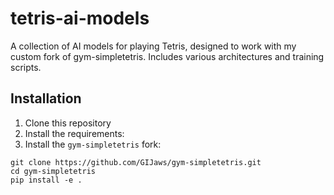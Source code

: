 # tetris-ai-models

A collection of AI models for playing Tetris, designed to work with my custom fork of gym-simpletetris. Includes various architectures and training scripts.

## Installation

1. Clone this repository
2. Install the requirements:
3. Install the `gym-simpletetris` fork:

```
git clone https://github.com/GIJaws/gym-simpletetris.git
cd gym-simpletetris
pip install -e .
```
